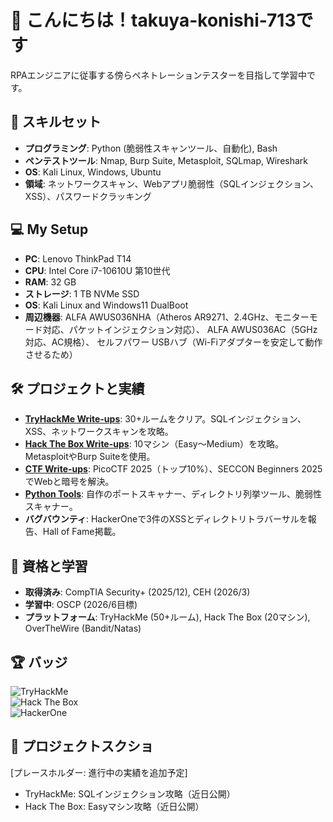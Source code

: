 # 👋 こんにちは！takuya-konishi-713です

RPAエンジニアに従事する傍らペネトレーションテスターを目指して学習中です。

## 🔧 スキルセット
- **プログラミング**: Python (脆弱性スキャンツール、自動化), Bash
- **ペンテストツール**: Nmap, Burp Suite, Metasploit, SQLmap, Wireshark
- **OS**: Kali Linux, Windows, Ubuntu
- **領域**: ネットワークスキャン、Webアプリ脆弱性（SQLインジェクション、XSS）、パスワードクラッキング

## 💻 My Setup
- **PC**: Lenovo ThinkPad T14
- **CPU**: Intel Core i7-10610U 第10世代
- **RAM**: 32 GB
- **ストレージ**: 1 TB NVMe SSD 
- **OS**: Kali Linux and Windows11 DualBoot
- **周辺機器**:
    ALFA AWUS036NHA（Atheros AR9271、2.4GHz、モニターモード対応、パケットインジェクション対応）、
    ALFA AWUS036AC（5GHz対応、AC規格）、
    セルフパワー USBハブ（Wi-Fiアダプターを安定して動作させるため）

## 🛠️ プロジェクトと実績
- **[TryHackMe Write-ups](https://github.com/username/tryhackme-writeups)**: 30+ルームをクリア。SQLインジェクション、XSS、ネットワークスキャンを攻略。
- **[Hack The Box Write-ups](https://github.com/username/hackthebox-writeups)**: 10マシン（Easy～Medium）を攻略。MetasploitやBurp Suiteを使用。
- **[CTF Write-ups](https://github.com/username/ctf-writeups)**: PicoCTF 2025（トップ10%）、SECCON Beginners 2025でWebと暗号を解決。
- **[Python Tools](https://github.com/username/tools)**: 自作のポートスキャナー、ディレクトリ列挙ツール、脆弱性スキャナー。
- **バグバウンティ**: HackerOneで3件のXSSとディレクトリトラバーサルを報告、Hall of Fame掲載。

## 📜 資格と学習
- **取得済み**: CompTIA Security+ (2025/12), CEH (2026/3)
- **学習中**: OSCP (2026/6目標)
- **プラットフォーム**: TryHackMe (50+ルーム), Hack The Box (20マシン), OverTheWire (Bandit/Natas)

## 🏆 バッジ
![TryHackMe](https://tryhackme-badges.s3.amazonaws.com/username.png)  
![Hack The Box](https://www.hackthebox.com/badge/username)  
![HackerOne](https://hackerone.com/badge/username)

## 📸 プロジェクトスクショ
[プレースホルダー: 進行中の実績を追加予定]
- TryHackMe: SQLインジェクション攻略（近日公開）
- Hack The Box: Easyマシン攻略（近日公開）
